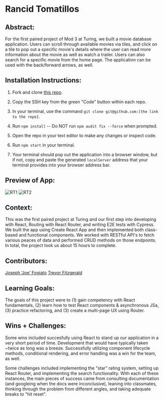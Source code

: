# Rancid Tomatillos

  

## Abstract:

[//]: <>

For the first paired project of Mod 3 at Turing, we built a movie database application. Users can scroll through available movies via tiles, and click on a tile to pop out a specific movie's details where the user can read more information about the movie as well as watch a trailer. Users can also search for a specific movie from the home page. The application can be used with the back/forward arrows, as well. 


## Installation Instructions:

[//]: <>

1. Fork and clone [this repo](https://github.com/trevorfitz0/rancid-tomatillos).

2. Copy the SSH key from the green "Code" button within each repo.

3. In your terminal, use the command `git clone git@github.com:[the link to the repo]`.

4. Run `npm install` -- Do NOT run `npm audit fix --force` when prompted.

5. Open the repo in your text editor to make any changes or inspect code.

6. Run `npm start` in your terminal.

7. Your terminal should pop out the application into a browser window, but if not, copy and paste the generated `localServer` address that your terminal provides into your browser address bar.
  

## Preview of App:

[//]: <>

![RT1](https://user-images.githubusercontent.com/57634618/229377886-2d5d2f74-117b-4a41-ab4b-d7c6c560d376.gif)
![RT2](https://user-images.githubusercontent.com/57634618/229377893-19708392-9660-4129-bf0c-2472f7ed219e.gif)
 

## Context:

[//]: <>

This was the first paired project at Turing and our first step into developing with React, Routing with React Router, and writing E2E tests with Cypress. We built the app using Create React App and then implemented both class-based and functional components. We worked with RESTful API's to fetch various peaces of data and performed CRUD methods on those endpoints. In total, the project took us about 15 hours to complete. 

## Contributors:

[//]: <>

[Joseph 'Joe' Fogiato](https://github.com/jfogiato)
[Trevor Fitzgerald](https://github.com/trevorfitz0)

  
## Learning Goals:

[//]: <>

The goals of this project were to (1) gain competency with React fundamentals, (2) learn how to test React components & asynchronous JSa, (3) practice refactoring, and (3) create a multi-page UX using Router.

  
## Wins + Challenges:

[//]: <>

Some wins included succesfully using React to stand up our application in a very short period of time. Development that would have typically taken ~twice as long was a breeze. Successfully utilizing component lifecycle methods, conditional rendering, and error handling was a win for the team, as well. 

Some challenges included implementing the "star" rating system, setting up React Router, and implementing the search functionality. With each of these instances, the main pieces of success came from consulting documentation (and googleing when the docs were inconclusive), leaning into classmates, thinking through the problem from different angles, and taking adequate breaks to "hit reset".
